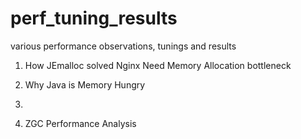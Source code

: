 # perf_tuning_results
various performance observations, tunings and results

1. How JEmalloc solved Nginx Need Memory Allocation bottleneck

2. Why Java is Memory Hungry

3. 

4. ZGC Performance Analysis
